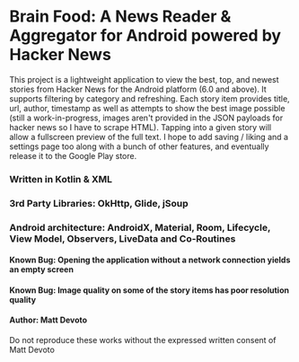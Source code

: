 # Brain Food: A News Reader & Aggregator for Android powered by Hacker News

This project is a lightweight application to view the best, top, and newest stories from Hacker News for the Android platform (6.0 and above). It supports filtering by category and refreshing. Each story item provides title, url, author, timestamp as well as attempts to show the best image possible (still a work-in-progress, images aren't provided in the JSON payloads for hacker news so I have to scrape HTML). Tapping into a given story will allow a fullscreen preview of the full text. I hope to add saving / liking and a settings page too along with a bunch of other features, and eventually release it to the Google Play store.

### Written in Kotlin & XML
### 3rd Party Libraries: OkHttp, Glide, jSoup
### Android architecture: AndroidX, Material, Room, Lifecycle, View Model, Observers, LiveData and Co-Routines 

#### Known Bug: Opening the application without a network connection yields an empty screen
#### Known Bug: Image quality on some of the story items has poor resolution quality
#### Author: Matt Devoto

Do not reproduce these works without the expressed written consent of Matt Devoto
